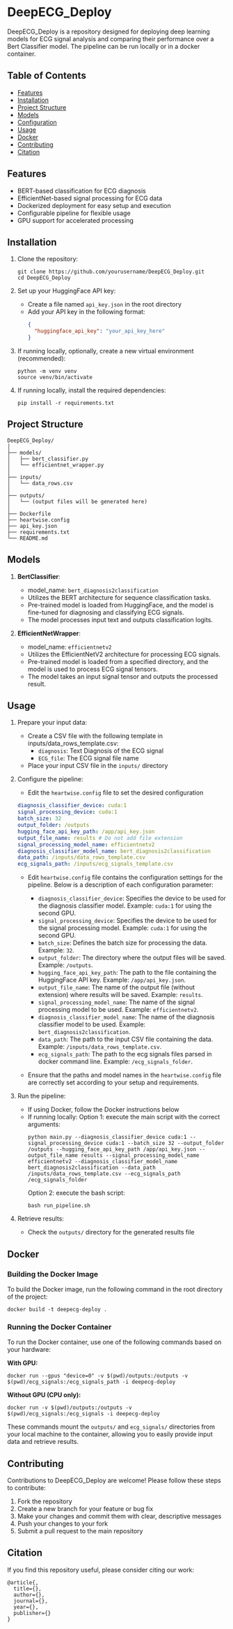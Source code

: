 # DeepECG_Deploy

DeepECG_Deploy is a repository designed for deploying deep learning models for ECG signal analysis and comparing their performance over a Bert Classifier model. The pipeline can be run locally or in a docker container.

## Table of Contents
- [Features](#features)
- [Installation](#installation)
- [Project Structure](#project-structure)
- [Models](#models)
- [Configuration](#configuration)
- [Usage](#usage)
- [Docker](#docker)
- [Contributing](#contributing)
- [Citation](#citation)

## Features

- BERT-based classification for ECG diagnosis
- EfficientNet-based signal processing for ECG data
- Dockerized deployment for easy setup and execution
- Configurable pipeline for flexible usage
- GPU support for accelerated processing

## Installation

1. Clone the repository:
   ```
   git clone https://github.com/yourusername/DeepECG_Deploy.git
   cd DeepECG_Deploy
   ```

2. Set up your HuggingFace API key:
   - Create a file named `api_key.json` in the root directory
   - Add your API key in the following format:
     ```json
     {
       "huggingface_api_key": "your_api_key_here"
     }
     ```

3. If running locally, optionally, create a new virtual environment (recommended):
   ```
   python -m venv venv
   source venv/bin/activate
   ```

4. If running locally, install the required dependencies:
   ```
   pip install -r requirements.txt
   ```

## Project Structure

```
DeepECG_Deploy/
│
├── models/
│   ├── bert_classifier.py
│   └── efficientnet_wrapper.py
│
├── inputs/
│   └── data_rows.csv
│
├── outputs/
│   └── (output files will be generated here)
│
├── Dockerfile
├── heartwise.config
├── api_key.json
├── requirements.txt
└── README.md
```

## Models

1. **BertClassifier**: 
   - model_name: `bert_diagnosis2classification`
   - Utilizes the BERT architecture for sequence classification tasks.
   - Pre-trained model is loaded from HuggingFace, and the model is fine-tuned for diagnosing and classifying ECG signals.
   - The model processes input text and outputs classification logits.

2. **EfficientNetWrapper**:
   - model_name: `efficientnetv2`
   - Utilizes the EfficientNetV2 architecture for processing ECG signals.
   - Pre-trained model is loaded from a specified directory, and the model is used to process ECG signal tensors.
   - The model takes an input signal tensor and outputs the processed result.

## Usage

1. Prepare your input data:
   - Create a CSV file with the following template in inputs/data_rows_template.csv:
     - `diagnosis`: Text Diagnosis of the ECG signal 
     - `ECG_file`: The ECG signal file name
   - Place your input CSV file in the `inputs/` directory

2. Configure the pipeline:
   - Edit the `heartwise.config` file to set the desired configuration
   ```yaml
   diagnosis_classifier_device: cuda:1
   signal_processing_device: cuda:1
   batch_size: 32
   output_folder: /outputs
   hugging_face_api_key_path: /app/api_key.json
   output_file_name: results # Do not add file extension
   signal_processing_model_name: efficientnetv2
   diagnosis_classifier_model_name: bert_diagnosis2classification
   data_path: /inputs/data_rows_template.csv
   ecg_signals_path: /inputs/ecg_signals_template.csv
   ```
   - Edit `heartwise.config` file contains the configuration settings for the pipeline. Below is a description of each configuration parameter:

     - `diagnosis_classifier_device`: Specifies the device to be used for the diagnosis classifier model. Example: `cuda:1` for using the second GPU.
     - `signal_processing_device`: Specifies the device to be used for the signal processing model. Example: `cuda:1` for using the second GPU.
     - `batch_size`: Defines the batch size for processing the data. Example: `32`.
     - `output_folder`: The directory where the output files will be saved. Example: `/outputs`.
     - `hugging_face_api_key_path`: The path to the file containing the HuggingFace API key. Example: `/app/api_key.json`.
     - `output_file_name`: The name of the output file (without extension) where results will be saved. Example: `results`.
     - `signal_processing_model_name`: The name of the signal processing model to be used. Example: `efficientnetv2`.
     - `diagnosis_classifier_model_name`: The name of the diagnosis classifier model to be used. Example: `bert_diagnosis2classification`.
     - `data_path`: The path to the input CSV file containing the data. Example: `/inputs/data_rows_template.csv`.
     - `ecg_signals_path`: The path to the ecg signals files parsed in docker command line. Example: `/ecg_signals_folder`.

   - Ensure that the paths and model names in the `heartwise.config` file are correctly set according to your setup and requirements.

3. Run the pipeline:
   - If using Docker, follow the Docker instructions below
   - If running locally:
     Option 1: execute the main script with the correct arguments:
     ```
     python main.py --diagnosis_classifier_device cuda:1 --signal_processing_device cuda:1 --batch_size 32 --output_folder /outputs --hugging_face_api_key_path /app/api_key.json --output_file_name results --signal_processing_model_name efficientnetv2 --diagnosis_classifier_model_name bert_diagnosis2classification --data_path /inputs/data_rows_template.csv --ecg_signals_path /ecg_signals_folder
     ```
     Option 2: execute the bash script:
     ```
     bash run_pipeline.sh
     ```

4. Retrieve results:
   - Check the `outputs/` directory for the generated results file

## Docker

### Building the Docker Image

To build the Docker image, run the following command in the root directory of the project:

```
docker build -t deepecg-deploy .
```

### Running the Docker Container

To run the Docker container, use one of the following commands based on your hardware:

**With GPU:**
```
docker run --gpus "device=0" -v $(pwd)/outputs:/outputs -v $(pwd)/ecg_signals:/ecg_signals_path -i deepecg-deploy
```

**Without GPU (CPU only):**
```
docker run -v $(pwd)/outputs:/outputs -v $(pwd)/ecg_signals:/ecg_signals -i deepecg-deploy
```

These commands mount the `outputs/` and `ecg_signals/` directories from your local machine to the container, allowing you to easily provide input data and retrieve results.

## Contributing

Contributions to DeepECG_Deploy are welcome! Please follow these steps to contribute:

1. Fork the repository
2. Create a new branch for your feature or bug fix
3. Make your changes and commit them with clear, descriptive messages
4. Push your changes to your fork
5. Submit a pull request to the main repository

## Citation

If you find this repository useful, please consider citing our work:

```
@article{,
  title={},
  author={},
  journal={},
  year={},
  publisher={}
}
```


